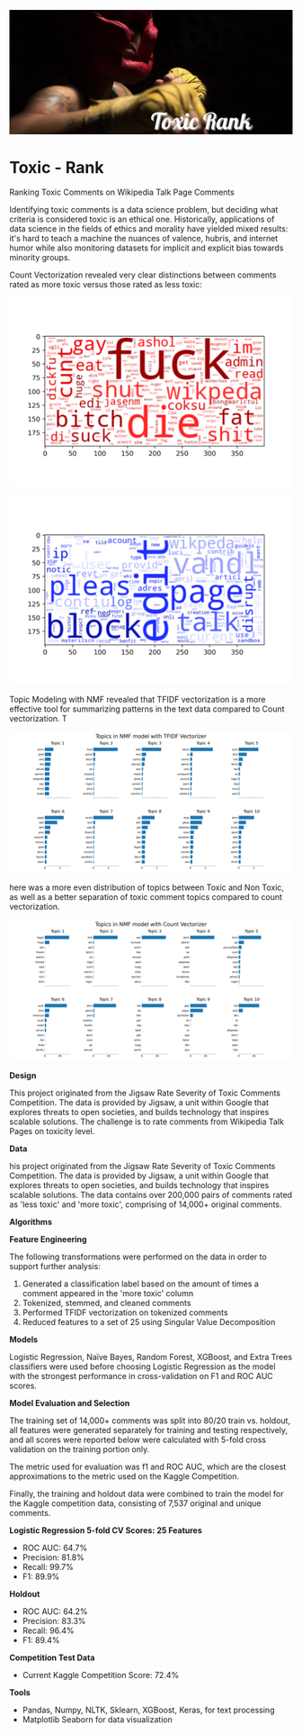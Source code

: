 ![Header](https://github.com/CeliaSagas/Toxic-Rank/blob/7025a22bbf370fe1d986bbfcab512d8c84b5ce49/img/Toxic%20Rank.jpg)




# Toxic - Rank
Ranking Toxic Comments on Wikipedia Talk Page Comments


Identifying toxic comments is a data science problem, but deciding what criteria is considered toxic is an ethical one. Historically, applications of data science in the fields of ethics and morality have yielded mixed results: it's hard to teach a machine the nuances of valence, hubris, and internet humor while also monitoring datasets for implicit and explicit bias towards minority groups.

Count Vectorization revealed very clear distinctions between comments rated as more toxic versus those rated as less toxic:

![Toxic Word Cloud](https://github.com/CeliaSagas/Toxic-Rank/blob/16d6d90383717598162031f4cec03965b5c8d4ce/img/toxic_wordcloud.png)

![Non Toxic Word Cloud](https://github.com/CeliaSagas/Toxic-Rank/blob/16d6d90383717598162031f4cec03965b5c8d4ce/img/not_toxic_wordcloud.png)

Topic Modeling with NMF revealed that TFIDF vectorization is a more effective tool for summarizing patterns in the text data compared to Count vectorization. T

![Toxic Topics TFIDF](https://github.com/CeliaSagas/Toxic-Rank/blob/6496c69b664c204431b43be970617be4d56b5d9b/img/TFIDF_Vectorize.png)

here was a more even distribution of topics between Toxic and Non Toxic, as well as a better separation of toxic comment topics compared to count vectorization.

![Toxic Topics Count vectorization](https://github.com/CeliaSagas/Toxic-Rank/blob/6496c69b664c204431b43be970617be4d56b5d9b/img/Count_Vectorize.png)


**Design**

This project originated from the Jigsaw Rate Severity of Toxic Comments Competition. The data is provided by Jigsaw, a unit within Google that explores threats to open societies, and builds technology that inspires scalable solutions. The challenge is to rate comments from Wikipedia Talk Pages on toxicity level.


**Data**

his project originated from the Jigsaw Rate Severity of Toxic Comments Competition. The data is provided by Jigsaw, a unit within Google that explores threats to open societies, and builds technology that inspires scalable solutions. The data contains over 200,000 pairs of comments rated as 'less toxic' and 'more toxic', comprising of 14,000+ original comments.

**Algorithms**

**Feature Engineering**

The following transformations were performed on the data in order to support further analysis:

  1.	Generated a classification label based on the amount of times a comment appeared in the 'more toxic' column
  2.	Tokenized, stemmed, and cleaned comments
  3.	Performed TFIDF vectorization on tokenized comments
  4.	Reduced features to a set of 25 using Singular Value Decomposition




**Models**

Logistic Regression, Naïve Bayes, Random Forest, XGBoost, and Extra Trees classifiers were used before choosing Logistic Regression as the model with the strongest performance in cross-validation on F1 and ROC AUC scores.

**Model Evaluation and Selection**

The training set of 14,000+ comments was split into 80/20 train vs. holdout, all features were generated separately for training and testing respectively, and all scores were reported below were calculated with 5-fold cross validation on the training portion only.

The metric used for evaluation was f1 and ROC AUC, which are the closest approximations to the metric used on the Kaggle Competition.

Finally, the training and holdout data were combined to train the model for the Kaggle competition data, consisting of 7,537 original and unique comments.

**Logistic Regression 5-fold CV Scores: 25 Features**

  -	ROC AUC: 64.7%
  -	Precision: 81.8%
  -	Recall: 99.7%
  -	F1: 89.9%

**Holdout**

  -	ROC AUC: 64.2%
  -	Precision: 83.3%
  -	Recall: 96.4%
  -	F1: 89.4%

**Competition Test Data**

  -	Current Kaggle Competition Score: 72.4%


**Tools**

  -	Pandas, Numpy, NLTK, Sklearn, XGBoost, Keras, for text processing
  -	Matplotlib Seaborn for data visualization
